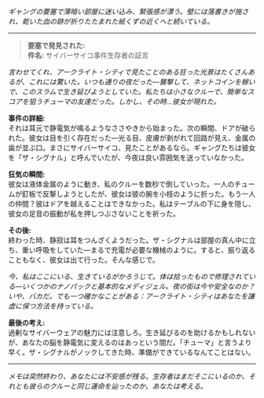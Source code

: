 _ギャングの要塞で薄暗い部屋に迷い込み、緊張感が漂う。壁には落書きが施され、乾いた血の跡が折りたたまれた紙くずの近くへと続いている。_

---

> **要塞で発見された:**  
> **件名:** サイバーサイコ事件生存者の証言

_言わせてくれ、アークライト・シティで見たことのある狂った光景はたくさんあるが、これには驚いた。いつも通りの夜だった—襲撃して、ネットコインを稼いで、このスラムで生き延びようとしていた。私たちは小さなクルーで、簡単なスコアを狙うチューマの友達だった。しかし、その時…彼女が現れた。_

**事件の詳細:**  
それは耳元で静電気が鳴るようなささやきから始まった。次の瞬間、ドアが破られた。彼女は目を引く存在だった—光る目、皮膚が剥がれて回路が見え、金属の歯が並ぶ口。まさにサイバーサイコ、見たことがあるなら。ギャングたちは彼女を「ザ・シグナル」と呼んでいたが、今夜は良い雰囲気を送っていなかった。

**狂気の瞬間:**  
彼女は液体金属のように動き、私のクルーを数秒で倒していった。一人のチュームが釘板で反撃しようとしたが、彼女は彼の腕を小枝のように折った。もう一人の仲間？彼はドアを越えることはできなかった。私はテーブルの下に身を隠し、彼女の足音の振動が私を押しつぶさないことを祈った。

**その後:**  
終わった時、静寂は耳をつんざくようだった。ザ・シグナルは部屋の真ん中に立ち、重い呼吸をしていた—まるで充電が必要な機械のように。すると、振り返ることもなく、彼女は出て行った。そんな感じで。

_今、私はここにいる、生きているがかろうじて。体は拾ったもので修理されている—いくつかのナノパックと基本的なメディジェル。夜の街は今や安全なのか？いや、バカだ。でも一つ確かなことがある：アークライト・シティはあなたを謙虚に保つ方法を持っている。_

**最後の考え:**  
過剰なサイバーウェアの魅力には注意しろ。生き延びるのを助けるかもしれないが、あなたの脳を静電気に変えるのはあっという間だ。「チューマ」と言うより早く。ザ・シグナルがノックしてきた時、準備ができているなんてことはない。

---

_メモは突然終わり、あなたには不安感が残る。生存者はまだそこにいるのか、それとも彼らのクルーと同じ運命を辿ったのか、あなたは考える。_
